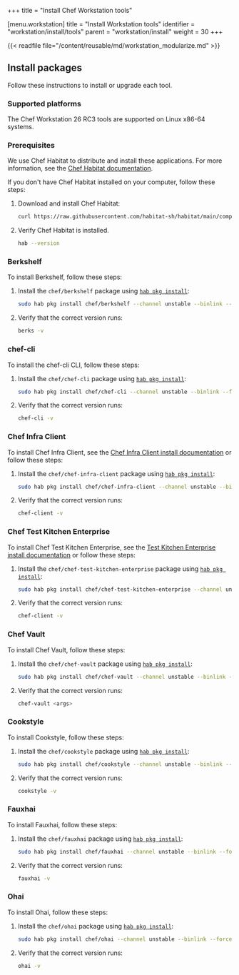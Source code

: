 +++
title = "Install Chef Workstation tools"


[menu.workstation]
title = "Install Workstation tools"
identifier = "workstation/install/tools"
parent = "workstation/install"
weight = 30
+++

{{< readfile file="/content/reusable/md/workstation_modularize.md" >}}

## Install packages

Follow these instructions to install or upgrade each tool.

### Supported platforms

The Chef Workstation 26 RC3 tools are supported on Linux x86-64 systems.

### Prerequisites

We use Chef Habitat to distribute and install these applications.
For more information, see the [Chef Habitat documentation](https://docs.chef.io/habitat/).

If you don't have Chef Habitat installed on your computer, follow these steps:

1. Download and install Chef Habitat:

    ```sh
    curl https://raw.githubusercontent.com/habitat-sh/habitat/main/components/hab/install.sh | sudo bash -s -- -c stable
    ```

1. Verify Chef Habitat is installed.

    ```sh
    hab --version
    ```

### Berkshelf

To install Berkshelf, follow these steps:

1. Install the `chef/berkshelf` package using [`hab pkg install`](https://docs.chef.io/habitat/habitat_cli/#hab-pkg-install):

    ```sh
    sudo hab pkg install chef/berkshelf --channel unstable --binlink --force
    ```

1. Verify that the correct version runs:

    ```sh
    berks -v
    ```

### chef-cli

To install the chef-cli CLI, follow these steps:

1. Install the `chef/chef-cli` package using [`hab pkg install`](https://docs.chef.io/habitat/habitat_cli/#hab-pkg-install):

    ```sh
    sudo hab pkg install chef/chef-cli --channel unstable --binlink --force
    ```

1. Verify that the correct version runs:

    ```sh
    chef-cli -v
    ```

### Chef Infra Client

To install Chef Infra Client, see the [Chef Infra Client install documentation](/install) or follow these steps:

1. Install the `chef/chef-infra-client` package using [`hab pkg install`](https://docs.chef.io/habitat/habitat_cli/#hab-pkg-install):

    ```sh
    sudo hab pkg install chef/chef-infra-client --channel unstable --binlink --force
    ```

1. Verify that the correct version runs:

    ```sh
    chef-client -v
    ```

### Chef Test Kitchen Enterprise

To install Chef Test Kitchen Enterprise, see the [Test Kitchen Enterprise install documentation](workstation/kitchen/install) or follow these steps:

1. Install the `chef/chef-test-kitchen-enterprise` package using [`hab pkg install`](https://docs.chef.io/habitat/habitat_cli/#hab-pkg-install):

    ```sh
    sudo hab pkg install chef/chef-test-kitchen-enterprise --channel unstable --binlink --force
    ```

1. Verify that the correct version runs:

    ```sh
    chef-client -v
    ```

### Chef Vault

To install Chef Vault, follow these steps:

1. Install the `chef/chef-vault` package using [`hab pkg install`](https://docs.chef.io/habitat/habitat_cli/#hab-pkg-install):

    ```sh
    sudo hab pkg install chef/chef-vault --channel unstable --binlink --force
    ```

1. Verify that the correct version runs:

    ```sh
    chef-vault <args>
    ```

### Cookstyle

To install Cookstyle, follow these steps:

1. Install the `chef/cookstyle` package using [`hab pkg install`](https://docs.chef.io/habitat/habitat_cli/#hab-pkg-install):

    ```sh
    sudo hab pkg install chef/cookstyle --channel unstable --binlink --force
    ```

1. Verify that the correct version runs:

    ```sh
    cookstyle -v
    ```

### Fauxhai

To install Fauxhai, follow these steps:

1. Install the `chef/fauxhai` package using [`hab pkg install`](https://docs.chef.io/habitat/habitat_cli/#hab-pkg-install):

    ```sh
    sudo hab pkg install chef/fauxhai --channel unstable --binlink --force
    ```

1. Verify that the correct version runs:

    ```sh
    fauxhai -v
    ```

### Ohai

To install Ohai, follow these steps:

1. Install the `chef/ohai` package using [`hab pkg install`](https://docs.chef.io/habitat/habitat_cli/#hab-pkg-install):

    ```sh
    sudo hab pkg install chef/ohai --channel unstable --binlink --force
    ```

1. Verify that the correct version runs:

    ```sh
    ohai -v
    ```
